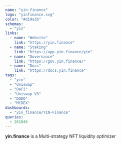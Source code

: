 ```yaml
---
name: "yin.finance"
logo: "yinfinance.svg"
color: "#d19a3b"
schemas:
  - "yin"
links:
  - name: "Website"
    link: "https://yin.finance"
  - name: "Staking"
    link: "https://app.yin.finance/yin"
  - name: "Governance"
    link: "https://gov.yin.finance/"
  - name: "Docs"
    link: "https://docs.yin.finance"
tags:
  - "yin"
  - "Uniswap"
  - "DeFi"
  - "Uniswap V3"
  - "DODO"
  - "MCDEX"
dashboards:
  - "yin_finance/YIN-Finance"
queries:
  - 261046
---
```

 **yin.finance** is a Multi-strategy NFT liquidity optimizer
